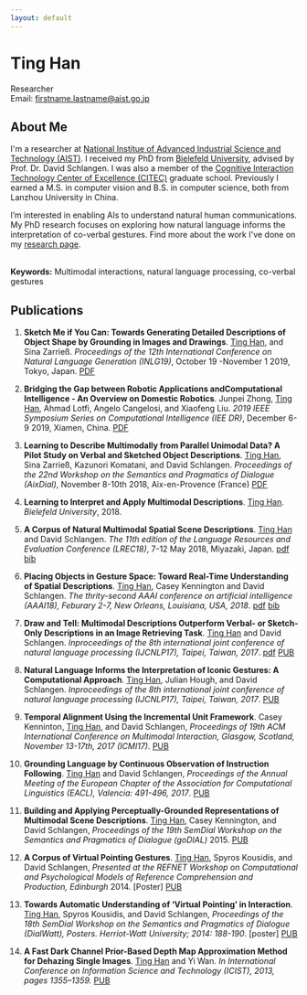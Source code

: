 ```yaml
---
layout: default
---
```


# Ting Han

<!--<em>Curriculum Vitae: </em><a href="/files/CV_new.pdf" >target="_blank">PDF</a>  <small>(August, 2018)</small> <br>-->
Researcher<br>
Email: firstname.lastname@aist.go.jp <br><!---| <a href="mailto:dhawal.joharapurkar@gmail.com">dhawal.joharapurkar@gmail.com</a> <br>-->
<!--<em>Office: </em>UHG, C-5-204<br>-->
<!-- <p><a href="http://doodle.com/dhawaljoh" target="_blank">Meet me!</a> | <a href="http://flask.io/yoUm1" target="_blank">Assign me a task!</a> (please let me know you've added something!)</p> -->
<!--<hr width="600px">-->

<!--<hr style="height:10pt; visibility:hidden;" />-->

## About Me

I'm a researcher at <a href="https://www.aist.go.jp/waterfront/index_en.html" target="_blank"> National Institue of Advanced Industrial Science and Technology (AIST)</a>. I received my PhD from <a href="https://www.uni-bielefeld.de" target="_blank"> Bielefeld University</a>, advised by Prof. Dr. David Schlangen.  I was also a member of the <a href="http://www.cit-ec.de" target="_blank"> Cognitive Interaction Technology Center of Excellence (CITEC)</a> graduate school. Previously I earned a M.S. in computer vision and B.S. in computer science, both from Lanzhou University in China.


<!--<a href="http://www.dsg-bielefeld.de/dsg_wp/" target="_blank"><img src="images/dsglogo.png" alt="dsg" style="width:220px;" align="right"></a>-->


I’m interested in enabling AIs to understand natural human communications. My PhD research focuses on exploring how natural language informs the interpretation of co-verbal gestures. Find more about the work I've done on my  <a href="/research/" target="_blank">research page</a>. <br> <br>

<b>Keywords:</b> Multimodal interactions, natural language processing, co-verbal gestures

## Publications
1. **Sketch Me if You Can: Towards Generating Detailed Descriptions of Object Shape by Grounding in Images and Drawings**.   <u>Ting Han</u>, and Sina Zarrieß.  *Proceedings of the 12th International Conference on Natural Language Generation (INLG19)*, October 19 -November 1 2019, Tokyo, Japan. [PDF](files/papers/inlg19.pdf)

1. **Bridging the Gap between Robotic Applications andComputational Intelligence - An Overview on Domestic Robotics**.   Junpei Zhong, <u>Ting Han</u>, Ahmad Lotfi, Angelo Cangelosi, and Xiaofeng Liu.  *2019 IEEE Symposium Series on Computational Intelligence (IEE DR)*, December 6-9 2019, Xiamen, China. [PDF](files/papers/semdial18.pdf)


1. **Learning to Describe Multimodally from Parallel Unimodal Data? A Pilot Study on Verbal and Sketched Object Descriptions**.   <u>Ting Han</u>,  Sina Zarrieß, Kazunori Komatani, and David Schlangen.  *Proceedings of the 22nd Workshop on the Semantics and Pragmatics of Dialogue (AixDial)*, November 8-10th 2018, Aix-en-Provence (France) [PDF](files/papers/semdial18.pdf)

1.  **Learning to Interpret and Apply Multimodal Descriptions**. <u>Ting Han</u>. *Bielefeld University*, 2018.

1. **A Corpus of Natural Multimodal Spatial Scene Descriptions**.  <u>Ting Han</u> and David Schlangen. *The 11th edition of the Language Resources and Evaluation Conference (LREC18)*, 7-12 May 2018, Miyazaki, Japan. [pdf](files/papers/lrec18.pdf)  [bib](bib/Hanlrec18.txt)

1. **Placing Objects in Gesture Space: Toward Real-Time Understanding of Spatial Descriptions**. <u>Ting Han</u>, Casey Kennington and David Schlangen.  *The thrity-second AAAI conference on artificial intelligence (AAAI18), Feburary 2-7, New Orleans, Louisiana, USA, 2018*. [pdf](files/papers/aaai18.pdf)   [bib](bib/HanEtalaaai18.txt)

1.  **Draw and Tell: Multimodal Descriptions Outperform Verbal- or Sketch-Only Descriptions in an Image Retrieving Task**.  <u>Ting Han</u> and David Schlangen. *Inproceedings of  the 8th international joint conference of natural language processing (IJCNLP17), Taipei, Taiwan, 2017*.  [pdf](files/papers/sketch_ijcnlp_short.pdf) [PUB](https://pub.uni-bielefeld.de/publication/2913598)

1.  **Natural Language Informs the Interpretation of Iconic Gestures: A Computational Approach**. <u>Ting Han</u>, Julian Hough, and David Schlangen. *Inproceedings of the 8th international joint conference of natural language processing (IJCNLP17), Taipei, Taiwan, 2017*.  [PUB](https://pub.uni-bielefeld.de/publication/2913599)


1. **Temporal Alignment Using the Incremental Unit Framework**. Casey Kenninton,  <u>Ting Han</u>, and David Schlangen, *Proceedings of 19th ACM International Conference on Multimodal Interaction, Glasgow, Scotland, November 13-17th, 2017 (ICMI17).*   [PUB](https://pub.uni-bielefeld.de/publication/2913600)

3. **Grounding Language by Continuous Observation of Instruction Following**.  <u>Ting Han</u> and David Schlangen, *Proceedings of the Annual Meeting of the European Chapter of the Association for Computational Linguistics (EACL), Valencia: 491-496, 2017*. [PUB](https://pub.uni-bielefeld.de/publication/2908812)

4. **Building and Applying Perceptually-Grounded Representations of Multimodal Scene Descriptions**. <u>Ting Han</u>, Casey Kennington, and David Schlangen, *Proceedings of the 19th SemDial Workshop on the Semantics and Pragmatics of Dialogue (goDIAL)* 2015. [PUB](https://pub.uni-bielefeld.de/publication/2758943)

5. **A Corpus of Virtual Pointing Gestures**. <u>Ting Han</u>, Spyros Kousidis, and David Schlangen, *Presented at the REFNET Workshop on Computational and Psychological Models of Reference Comprehension and Production, Edinburgh* 2014. [Poster] [PUB](https://pub.uni-bielefeld.de/publication/2685979)

6. **Towards Automatic Understanding of ‘Virtual Pointing’ in Interaction**.  <u>Ting Han</u>, Spyros Kousidis, and David Schlangen, *Proceedings of the 18th SemDial Workshop on the Semantics and Pragmatics of Dialogue (DialWatt), Posters. Herriot-Watt University; 2014: 188-190*. [poster] [PUB](https://pub.uni-bielefeld.de/publication/2685950)

7. **A Fast Dark Channel Prior-Based Depth Map Approximation Method for Dehazing Single Images**. <u>Ting Han</u> and Yi Wan. *In International Conference on Information Science and Technology (ICIST), 2013, pages 1355–1359.* [PUB](http://ieeexplore.ieee.org/abstract/document/6747789/)
